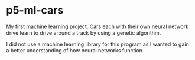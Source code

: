 # p5-ml-cars
My first machine learning project. Cars each with their own neural network drive learn to drive around a track by using a genetic algorithm.

I did not use a machine learning library for this program as I wanted to gain a better understanding of how neural networks function.
